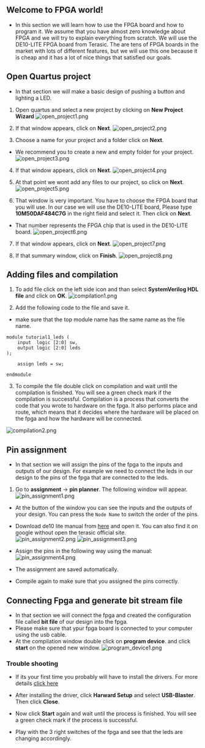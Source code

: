 ## Welcome to FPGA world!
- In this section we will learn how to use the FPGA board and how to program it. We assume that you have almost zero knowledge about FPGA and we will try to explain everything from scratch. We will use the DE10-LITE FPGA board from Terasic. The are tens of FPGA boards in the market with lots of different features, but we will use this one because it is cheap and it has a lot of nice things that satisfied our goals.

## Open Quartus project
- In that section we will make a basic design of pushing a button and lighting a LED. 

1. Open quartus and select a new project by clicking on **New Project Wizard**
![open_project1.png](/snapshots/fpga_tutorial/open_project1.png)

2. If that window appears, click on **Next**.
![open_project2.png](/snapshots/fpga_tutorial/open_project2.png)

3. Choose a name for your project and a folder click on **Next**.
- We recommend you to create a new and empty folder for your project.
![open_project3.png](/snapshots/fpga_tutorial/open_project3.png)

4. If that window appears, click on **Next**.
![open_project4.png](/snapshots/fpga_tutorial/open_project4.png)

5. At that point we wont add any files to our project, so click on **Next**.
![open_project5.png](/snapshots/fpga_tutorial/open_project5.png)

6. That window is very important. You have to choose the FPGA board that you will use. In our case we will use the DE10-LITE board, Please type **10M50DAF484C7G**  in the right field and select it. Then click on **Next**. 
- That number represents the FPGA chip that is used in the DE10-LITE board. 
![open_project6.png](/snapshots/fpga_tutorial/open_project6.png)

7. If that window appears, click on **Next**.
![open_project7.png](/snapshots/fpga_tutorial/open_project7.png)

8. If that summary window, click on **Finish**.
![open_project8.png](/snapshots/fpga_tutorial/open_project8.png)

## Adding files and compilation
1. To add file click on the left side icon and than select **SystemVerilog HDL file** and click on **OK**.
![compilation1.png](/snapshots/fpga_tutorial/compilation1.png)

2. Add the following code to the file and save it. 
- make sure that the top module name has the same name as the file name.
```
module tutorial1_leds (
	input  logic [2:0] sw,
	output logic [2:0] leds
);

	assign leds = sw;
	
endmodule
```
3. To compile the file double click on compilation and wait until the compilation is finished. You will see a green check mark if the compilation is successful.
Compilation is a process that converts the code that you wrote to hardware on the fpga. It also performs place and route, which means that it decides where the hardware will be placed on the fpga and how the hardware will be connected.   

![compilation2.png](/snapshots/fpga_tutorial/compilation2.png)

## Pin assignment
- In that section we will assign the pins of the fpga to the inputs and outputs of our design. For example we need to connect the leds in our design to the pins of the fpga that are connected to the leds.

1. Go to **assignment** -> **pin planner**. The following window will appear.
![pin_assignment1.png](/snapshots/fpga_tutorial/pin_assignment1.png) 

- At the button of the window you can see the inputs and the outputs of your design. You can press the `Node Name` to switch the order of the pins.
- Download de10 lite manual from [here](https://www.terasic.com.tw/cgi-bin/page/archive.pl?Language=English&CategoryNo=165&No=1021&PartNo=4) and open it. You can also find it on google without open the terasic official site.   
![pin_assignment2.png](/snapshots/fpga_tutorial/pin_assignment2.png) 
![pin_assignment3.png](/snapshots/fpga_tutorial/pin_assignment3.png) 

- Assign the pins in the following way using the manual:
![pin_assignment4.png](/snapshots/fpga_tutorial/pin_assignment4.png) 

- The assignment are saved automatically.
- Compile again to make sure that you assigned the pins correctly.

## Connecting Fpga and generate bit stream file 
- In that section we will connect the fpga and created the configuration file called **bit file** of our design into the fpga.
- Please make sure that ypur fpga board is connected to your computer using the usb cable.
- At the compilation window double click on **program device**. and click **start** on the opened new window.
![program_device1.png](/snapshots/fpga_tutorial/program_device1.png) 

### Trouble shooting
- If its your first time you probably will have to install the drivers. For more details [click here](/docs/TFM/projectTool/usb_blaster_driver.md)

- After installing the driver, click **Harward Setup** and select **USB-Blaster**. Then click **Close**.

- Now click **Start** again and wait until the process is finished. You will see a green check mark if the process is successful.
- Play with the 3 right switches of the fpga and see that the leds are changing accordingly.
